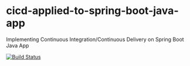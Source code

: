 # cicd-applied-to-spring-boot-java-app
Implementing Continuous Integration/Continuous Delivery on Spring Boot Java App 

[![Build Status](https://travis-ci.com/sunilchandra007/cicd-applied-to-spring-boot-java-app.svg)](https://travis-ci.com/sunilchandra007/cicd-applied-to-spring-boot-java-app)

